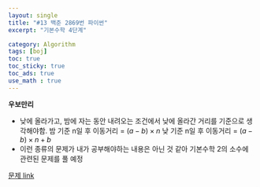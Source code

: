 ```yaml
---
layout: single
title: "#13 백준 2869번 파이썬"
excerpt: "기본수학 4단계"

category: Algorithm
tags: [boj]
toc: true
toc_sticky: true
toc_ads: true
use_math : true
---
```


**우보만리**

- 낮에 올라가고, 밤에 자는 동안 내려오는 조건에서 낮에 올라간 거리를 기준으로 생각해야함.
    밤 기준 n일 후 이동거리 = $(a - b) \times n$
    낮 기준 n일 후 이동거리 = $(a - b) \times n + b$
- 이런 종류의 문제가 내가 공부해야하는 내용은 아닌 것 같아 기본수학 2의 소수에 관련된 문제를 풀 예정

[문제 link](https://www.acmicpc.net/problem/2869)


<script src="https://gist.github.com/hyeonchan523/bed1c8e72bb6675fd57498c4c902996c.js"></script>
